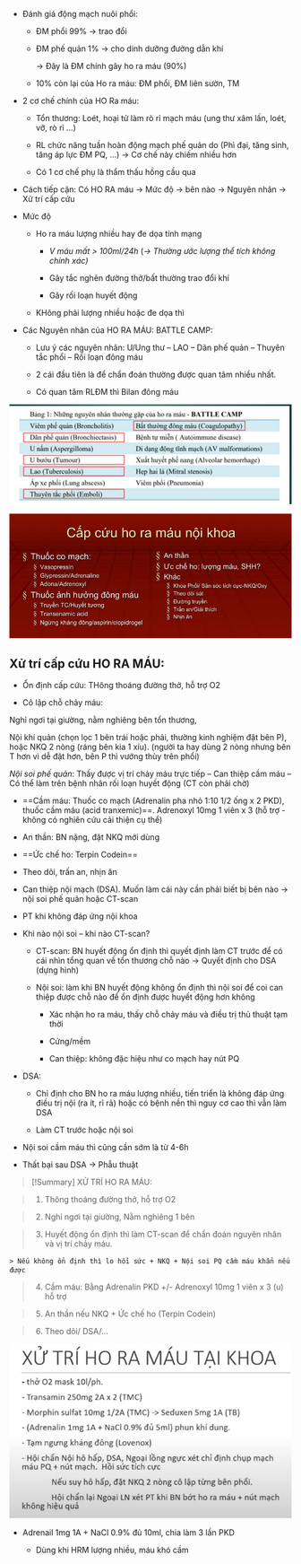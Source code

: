 - Đánh giá động mạch nuôi phổi:
  
	- ĐM phổi 99% -> trao đổi
  
	- ĐM phế quản  1% -> cho dinh dưỡng đường dẫn khí
  
	  -> Đây là ĐM chính gây ho ra máu (90%)
  
	- 10% còn lại của Ho ra máu: ĐM phổi, ĐM liên sườn, TM
  
- 2 cơ chế chính của HO Ra máu:
  
	- Tổn thương: Loét, hoại tử làm rò rỉ mạch máu (ung thư xâm lấn, loét, vỡ, rò rỉ …)
  
	- RL chức năng tuần hoàn động mạch phế quản do (Phì đại, tăng sinh, tăng áp lực ĐM PQ, …) -> Cơ chế này chiếm nhiều hơn
  
	- Có 1 cơ chế phụ là thẩm thấu hồng cầu qua
  
- Cách tiếp cận: Có HO RA máu -> Mức độ -> bên nào -> Nguyên nhân -> Xử trí cấp cứu
  
- Mức độ
  
	- Ho ra máu lượng nhiều hay đe dọa tính mạng
  
		- _V máu mất > 100ml/24h_ (_-> Thường ước lượng thể tích không chính xác)_
  
		- Gây tắc nghẽn đường thở/bất thường trao đổi khí
  
		- Gây rối loạn huyết động
  
	- KHông phải lượng nhiều hoặc đe dọa thì
  
- Các Nguyên nhân của HO RA MÁU: BATTLE CAMP:
  
	- Lưu ý các nguyên nhân: U/Ung thư – LAO – Dãn phế quản – Thuyên tắc phổi – Rối loạn đông máu
  
	- 2 cái đầu tiên là để chẩn đoán thường được quan tâm nhiều nhất.
  
	- Có quan tâm RLĐM thì Bilan đông máu
  
![Buổi 5-Hệ Hô hấp (Nội)-1687359268008.jpeg](../../../../200%20Files/image/image/Bu%E1%BB%95i%205-H%E1%BB%87%20H%C3%B4%20h%E1%BA%A5p%20(N%E1%BB%99i)-1687359268008.jpeg)
  

  
![../../../../../200 FILES/201 Image/image/HO RA MÁU - BM Nội-1712680141974.webp](../../../../../200%20FILES/201%20Image/image/HO%20RA%20M%C3%81U%20-%20BM%20N%E1%BB%99i-1712680141974.webp)
  

  
## Xử trí cấp cứu HO RA MÁU:
  
- Ổn định cấp cứu: THông thoáng đường thở, hỗ trợ O2
  
- Cô lập chỗ chảy máu:  
  
Nghỉ ngơi tại giường, nằm nghiêng bên tổn thương,  
  
Nội khí quản (chọn lọc 1 bên trái hoặc phải, thường kinh nghiệm đặt bên P), hoặc NKQ 2 nòng (ráng bên kia 1 xíu). (người ta hay dùng 2 nòng nhưng bên T hơn vì dễ đặt hơn, bên P thì vướng thùy trên phổi)  
  
_Nội soi phế quản_: Thấy được vị trí chảy máu trực tiếp – Can thiệp cầm máu – Có thể làm trên bệnh nhân rối loạn huyết động (CT còn phải chờ)
  
- ==Cầm máu: Thuốc co mạch (Adrenalin pha nhỏ 1:10 1/2 ống x 2 PKD), thuốc cầm máu (acid tranxemic)==. Adrenoxyl 10mg 1 viên x 3 (hỗ trợ - không có nghiên cứu cải thiện cụ thể)
  
- An thần: BN nặng, đặt NKQ mới dùng
  
- ==Ức chế ho: Terpin Codein==
  
- Theo dõi, trấn an, nhịn ăn
  
- Can thiệp nội mạch (DSA). Muốn làm cái này cần phải biết bị bên nào -> nội soi phế quản hoặc CT-scan
  
- PT khi không đáp ứng nội khoa
  
- Khi nào nội soi – khi nào CT-scan?
  
	- CT-scan: BN huyết động ổn định thì quyết định làm CT trước để có cái nhìn tổng quan về tổn thương chỗ nào -> Quyết định cho DSA (dựng hình)
  
	- Nội soi: làm khi BN huyết động không ổn định thì nội soi để coi can thiệp được chỗ nào để ổn định được huyết động hơn không
  
		- Xác nhận ho ra máu, thấy chỗ chảy máu và điều trị thủ thuật tạm thời
  
		- Cứng/mềm
  
		- Can thiệp: không đặc hiệu như co mạch hay nút PQ
  
- DSA:
  
	- Chỉ định cho BN ho ra máu lượng nhiều, tiến triển là không đáp ứng điều trị nội (ra ít, rỉ rả) hoặc có bệnh nền thì nguy cơ cao thì vẫn làm DSA
  
	- Làm CT trước hoặc nội soi
  
- Nội soi cầm máu thì cũng cần sớm là từ 4-6h
  
- Thất bại sau DSA -> Phẫu thuật
  

  
> [!Summary] XỬ TRÍ HO RA MÁU:
  
>  1. Thông thoáng đường thở, hỗ trợ O2
  
>  2. Nghỉ ngơi tại giường, Nằm nghiêng 1 bên
  
>  3. Huyết động ổn định thì làm CT-scan để chẩn đoán nguyên nhân và vị trí chảy máu.
  
    > Nếu không ổn định thì lo hồi sức + NKQ + Nội soi PQ cầm máu khẩn nếu được
  
>  4. Cầm máu: Bằng Adrenalin PKD +/- Adrenoxyl 10mg 1 viên x 3 (u) hỗ trợ
  
>  5. An thần nếu NKQ + Ức chế ho (Terpin Codein)
  
>  6. Theo dõi/ DSA/…
  

  
![../../../../../200 FILES/201 Image/image/HO RA MÁU - BM Nội-1712681236459.webp](../../../../../200%20FILES/201%20Image/image/HO%20RA%20M%C3%81U%20-%20BM%20N%E1%BB%99i-1712681236459.webp)
  
- Adrenail 1mg 1A + NaCl 0.9% đủ 10ml, chia làm 3 lần PKD
  
	- Dùng khi HRM lượng nhiều, máu khó cầm